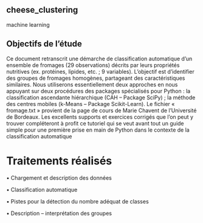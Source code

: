 ## cheese_clustering
machine learning 
## Objectifs de l’étude
Ce document retranscrit une démarche de classification automatique d’un ensemble de fromages (29
observations) décrits par leurs propriétés nutritives (ex. protéines, lipides, etc. ; 9 variables). L’objectif
est d’identifier des groupes de fromages homogènes, partageant des caractéristiques similaires.
Nous utiliserons essentiellement deux approches en nous appuyant sur deux procédures des packages
spécialisés pour Python : la classification ascendante hiérarchique (CAH – Package SciPy) ; la méthode des
centres mobiles (k-Means – Package Scikit-Learn).
Le fichier « fromage.txt » provient de la page de cours de Marie Chavent de l’Université de Bordeaux. Les
excellents supports et exercices corrigés que l’on peut y trouver compléteront à profit ce tutoriel qui se
veut avant tout un guide simple pour une première prise en main de Python dans le contexte de la
classification automatique

# Traitements réalisés
• Chargement et description des données

• Classification automatique

• Pistes pour la détection du nombre adéquat de classes

• Description – interprétation des groupes

